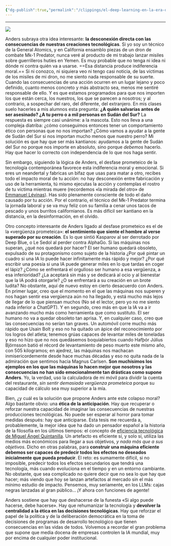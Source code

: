 ```yaml
---
{"dg-publish":true,"permalink":"/clippings/el-deep-learning-en-la-era-del-desfase-prometeico-ii/","title":"El deep learning en la era del desfase prometeico (II)","tags":["clippings"]}
---
```


---

[![](https://vonneumannmachine.wordpress.com/wp-content/uploads/2025/08/chatgpt-image-5-ago-2025-09_26_21.png)](https://vonneumannmachine.wordpress.com/?attachment_id=6943)

Anders subraya otra idea interesante: **la desconexión directa con las consecuencias de nuestras creaciones tecnológicas**. Si yo soy un técnico de la General Atomics, y en California ensamblo piezas de un dron de combate Mk-1 Predator, nunca veré al producto de mi trabajo lanzar misiles sobre guerrilleros hutíes en Yemen. Es muy probable que no tenga ni idea ni dónde ni contra quién va a usarse. ==Esa distancia produce indiferencia moral.== Si ni conozco, ni siquiera veo ni tengo casi noticia, de las víctimas de los misiles de mi dron, no me siento nada responsable de su suerte. Cuando las consecuencias de una acción ocurren en un lugar lejano y poco definido, cuanto menos concreto y más abstracto sea, menos me sentiré responsable de ello. Y es que estamos programados para que nos importen los que están cerca, los nuestros, los que se parecen a nosotros; y al contrario, a sospechar del raro, del diferente, del extranjero. En mis clases suelo hacerles a mis alumnos esta pregunta: **¿A quién salvarías antes de ser asesinado? ¿A tu perro o a mil personas en Sudán del Sur?** La respuesta es siempre casi unánime: a la mascota. Esto nos lleva a una compleja diatriba: ¿cómo conseguimos entonces tener un comportamiento ético con personas que no nos importan? ¿Cómo vamos a ayudar a la gente de Sudán del Sur si nos importan mucho menos que nuestro perro? Mi solución es que hay que ser más kantianos: ayudamos a la gente de Sudán del Sur no porque nos importe en absoluto, sino porque *debemos* hacerlo. Hay que hacer lo correcto con independencia de lo que nos haga sentir.

Sin embargo, siguiendo la lógica de Anders, el desfase prometeico de la tecnología contemporánea favorece esta indiferencia moral y emocional. Si eres un neandertal y fabricas un bifaz que usas para matar a otro, recibes todo el impacto moral de tu acción: no hay desconexión entre fabricación y uso de la herramienta, tú mismo ejecutas la acción y contemplas el rostro de tu víctima mientras muere (recordemos «la mirada del otro» de [Emmanuel Lévinas](https://es.wikipedia.org/wiki/Emmanuel_L%C3%A9vinas)). Has sido plenamente consciente de todo el daño causado por tu acción. Por el contrario, el técnico del Mk-1 Predator termina la jornada laboral y se va muy feliz con su familia a cenar unos tacos de pescado y unos burritos californianos. Es más difícil ser kantiano en la distancia, en la desinformación, en el olvido.

Otro concepto interesante de Anders ligado al desfase prometeico es el de la «vergüenza prometeica»: **el sentimiento que siente el hombre al verse superado por su creación**. Es lo que sintió Kasparov al ser derrotado por Deep Blue, o Le Sedol al perder contra AlphaGo. Si las máquinas nos superan, ¿qué nos quedará por hacer? El ser humano quedará obsoleto, expulsado de su protagonismo como sujeto de la historia ¿Por qué pintar un cuadro si una IA lo puede hacer infinitamente más rápido y mejor? ¿Por qué escribir una poesía si una IA puede generar miles en lo que tardas en coger el lápiz? ¿Cómo se enfrentará el orgulloso ser humano a esa vergüenza, a esa inferioridad? ¿La aceptará sin más y se dedicará al ocio y al bienestar que la IA podrá otorgarle? ¿O se enfrentará a su creación en un brote ludita? No obstante, aquí de nuevo estoy en cierto desacuerdo con Anders. En primer lugar, creo que el momento en el que las máquinas nos superen y nos hagan sentir esa vergüenza aún no ha llegado, y está mucho más lejos de llegar de lo que piensan muchos (No sé el lector, pero yo no me siento nada inferior a ChatGPT). Y en segundo, creo más en que la IA va a ir avanzando mucho más como herramienta que como sustituto. El ser humano no va a quedar obsoleto tan aprisa. Y, en cualquier caso, creo que las consecuencias no serían tan graves. Un automóvil corre mucho más rápido que Usain Bolt y eso no ha quitado un ápice del reconocimiento por los logros del atleta; tenemos grúas capaces de levantar miles de toneladas y eso no hizo que no nos quedásemos boquiabiertos cuando Hafþór Júlíus Björnsson batió el récord de levantamiento de peso muerto este mismo año, con 505 kilogramos; en ajedrez, las máquinas nos machacan inmisericordemente desde hace muchas décadas y eso no quita nada de la admiración que sentimos hacia Magnus Carlsen. **Son muchísimos los ejemplos en los que las máquinas lo hacen mejor que nosotros y las consecuencias no han sido emocionalmente tan drásticas como supone Anders**. Yo, la verdad, uso la calculadora de mi móvil para dividir la cuenta del restaurante, *sin sentir demasiada vergüenza prometeica* porque su capacidad de cálculo sea muy superior a la mía.

Bien, ¿y cuál es la solución que propone Anders ante este colapso moral? Algo bastante obvio: una **ética de la anticipación**. Hay que recuperar o reforzar nuestra capacidad de imaginar las consecuencias de nuestras producciones tecnológicas. No puede ser esperar al horror para tomar medidas después: hay que anticiparse. Esta tesis me recuerda a, probablemente, la mejor idea que ha dado un pensador español a la historia de la filosofía en los últimos tiempos: el concepto de [eficiencia tecnológica de Miguel Ángel Quintanilla](https://vonneumannmachine.wordpress.com/2015/11/08/eficiencia-tecnologica/). Un artefacto es eficiente sí, y solo sí, utiliza las medios más económicos para llegar a sus objetivos, *y nada más que a sus objetivos*. Dicho en otras palabras, para **construir una máquina eficiente debemos ser capaces de predecir todos los efectos no deseados inicialmente que pueda producir**. El reto: es sumamente difícil, si no imposible, predecir todos los efectos secundarios que tendrá una tecnología, más cuando evoluciona en el tiempo y en un entorno cambiante. No obstante, que sea complicado no quiere decir que no sea lo que hay que hacer; más viendo que hoy se lanzan artefactos al mercado sin el más mínimo estudio de impacto. Pensemos, muy seriamente, en los LLMs: cajas negras lanzadas al gran público… ¡Y ahora con funciones de agente!

Anders sostiene que hay que deshacerse de la funesta «Si algo puede hacerse, debe hacerse». Hay que rehumanizar la tecnología y **devolver la centralidad a la ética en las decisiones tecnológicas**. Hay que reforzar el papel de la política y de la deliberación democrática en la toma de decisiones de programas de desarrollo tecnológico que tienen consecuencias en las vidas de todos. Volvemos a recordar el gran problema que supone que media docena de empresas controlen la IA mundial, muy por encima de cualquier poder institucional.


